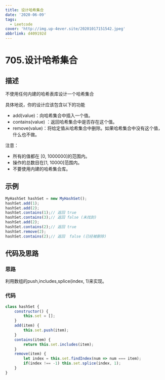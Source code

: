 ```yaml
---
title: 设计哈希集合
date: '2020-06-09'
tags:
  - Leetcode
cover: 'http://img.up-4ever.site/20201017151542.jpeg'
abbrlink: d409192d
---
```

# 705.设计哈希集合

## 描述

不使用任何内建的哈希表库设计一个哈希集合

具体地说，你的设计应该包含以下的功能

- add(value)：向哈希集合中插入一个值。
- contains(value) ：返回哈希集合中是否存在这个值。
- remove(value)：将给定值从哈希集合中删除。如果哈希集合中没有这个值，什么也不做。

注意：

- 所有的值都在 [0, 1000000]的范围内。
- 操作的总数目在[1, 10000]范围内。
- 不要使用内建的哈希集合库。

## 示例

```javascript
MyHashSet hashSet = new MyHashSet();
hashSet.add(1);
hashSet.add(2);
hashSet.contains(1);// 返回 true
hashSet.contains(3);// 返回 false (未找到)
hashSet.add(2);
hashSet.contains(2);// 返回 true
hashSet.remove(2);
hashSet.contains(2);// 返回  false (已经被删除)
```

## 代码及思路

### 思路

利用数组的push,includes,splice(index, 1)来实现。

### 代码

```javascript
class hashSet {
    constructor() {
        this.set = [];
    }
    add(item) {
        this.set.push(item);
    }
    contains(item) {
        return this.set.includes(item);
    }
    remove(item) {
        let index = this.set.findIndex(num => num === item);
        if(index !== -1) this.set.splice(index, 1);
    }
}
```
